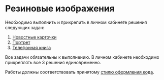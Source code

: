 # Резиновые изображения

Необходимо выполнить и прикрепить в личном кабинете решения следующих задач:

1. [Новостные карточки](./news/)
2. [Портрет](./portrait/)
3. [Телефонная книга](./phone-book/)

Все задачи обязательны к выполнению. В личном кабинете необходимо прикреплять все 3 решения единовременно.

Работы должны соответствовать принятому [стилю оформления кода](https://github.com/netology-code/codestyle/tree/master/css).
